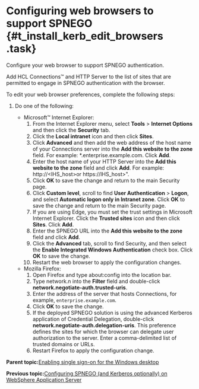 # Configuring web browsers to support SPNEGO {#t_install_kerb_edit_browsers .task}

Configure your web browser to support SPNEGO authentication.

Add HCL Connections™ and HTTP Server to the list of sites that are permitted to engage in SPNEGO authentication with the browser.

To edit your web browser preferences, complete the following steps:

1.  Do one of the following:

    -   Microsoft™ Internet Explorer:
        1.  From the Internet Explorer menu, select **Tools** \> **Internet Options** and then click the **Security** tab.
        2.  Click the **Local intranet** icon and then click **Sites**.
        3.  Click **Advanced** and then add the web address of the host name of your Connections server into the **Add this website to the zone** field. For example: \*.enterprise.example.com. Click **Add**.
        4.  Enter the host name of your HTTP Server into the **Add this website to the zone** field and click **Add**. For example: http://<IHS\_host\>or https://IHS\_host\>".
        5.  Click **OK** to save the change and return to the main Security page.
        6.  Click **Custom level**, scroll to find **User Authentication** \> **Logon**, and select **Automatic logon only in Intranet zone**. Click **OK** to save the change and return to the main Security page.
        7.  If you are using Edge, you must set the trust settings in Microsoft Internet Explorer. Click the **Trusted sites** icon and then click **Sites**. Click **Add**.
        8.  Enter the SPNEGO URL into the **Add this website to the zone** field and click **Add**.
        9.  Click the **Advanced** tab, scroll to find Security, and then select the **Enable Integrated Windows Authentication** check box. Click **OK** to save the change.
        10. Restart the web browser to apply the configuration changes.
    -   Mozilla Firefox:
        1.  Open Firefox and type about:config into the location bar.
        2.  Type network.n into the **Filter** field and double-click **network.negotiate-auth.trusted-uris**.
        3.  Enter the address of the server that hosts Connections, for example, `enterprise.example.com`.
        4.  Click **OK** to save the change.
        5.  If the deployed SPNEGO solution is using the advanced Kerberos application of Credential Delegation, double-click **network.negotiate-auth.delegation-uris**. This preference defines the sites for which the browser can delegate user authorization to the server. Enter a comma-delimited list of trusted domains or URLs.
        6.  Restart Firefox to apply the configuration change.

**Parent topic:**[Enabling single sign-on for the Windows desktop](../secure/t_install_kerb_setup_spnego.md)

**Previous topic:**[Configuring SPNEGO \(and Kerberos optionally\) on WebSphere Application Server](../secure/t_install_kerb_add_spnego_tai_to_was.md)

